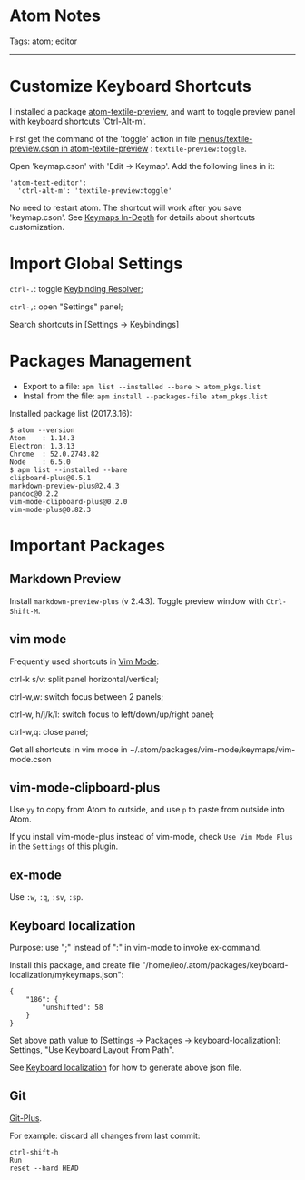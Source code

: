 # Atom Notes
Tags: atom; editor

------

# Customize Keyboard Shortcuts

I installed a package [atom-textile-preview][atp],
and want to toggle preview panel with keyboard shortcuts 'Ctrl-Alt-m'.

First get the command of the 'toggle' action in file
[menus/textile-preview.cson in atom-textile-preview][tpcson] :
`textile-preview:toggle`.

Open 'keymap.cson' with 'Edit -> Keymap'.
Add the following lines in it:

    'atom-text-editor':
      'ctrl-alt-m': 'textile-preview:toggle'

No need to restart atom. The shortcut will work after you save 'keymap.cson'.
See [Keymaps In-Depth][kid] for details about shortcuts customization.

[atp]: https://github.com/muffinmad/atom-textile-preview
[kid]: http://flight-manual.atom.io/behind-atom/sections/keymaps-in-depth/
[tpcson]: https://github.com/muffinmad/atom-textile-preview/blob/master/menus/textile-preview.cson

# Import Global Settings

`ctrl-.`: toggle [Keybinding Resolver](https://atom.io/packages/keybinding-resolver);

`ctrl-,`: open "Settings" panel;

Search shortcuts in [Settings -> Keybindings]

# Packages Management

* Export to a file: `apm list --installed --bare > atom_pkgs.list`
* Install from the file: `apm install --packages-file atom_pkgs.list`

Installed package list (2017.3.16):
```
$ atom --version
Atom    : 1.14.3
Electron: 1.3.13
Chrome  : 52.0.2743.82
Node    : 6.5.0
$ apm list --installed --bare
clipboard-plus@0.5.1
markdown-preview-plus@2.4.3
pandoc@0.2.2
vim-mode-clipboard-plus@0.2.0
vim-mode-plus@0.82.3
```

# Important Packages

## Markdown Preview

Install `markdown-preview-plus` (v 2.4.3).
Toggle preview window with `Ctrl-Shift-M`.

## vim mode

Frequently used shortcuts in [Vim Mode](https://github.com/atom/vim-mode):

ctrl-k s/v: split panel horizontal/vertical;

ctrl-w,w: switch focus between 2 panels;

ctrl-w, h/j/k/l: switch focus to left/down/up/right panel;

ctrl-w,q: close panel;

Get all shortcuts in vim mode in ~/.atom/packages/vim-mode/keymaps/vim-mode.cson

## vim-mode-clipboard-plus

Use `yy` to copy from Atom to outside,
and use `p` to paste from outside into Atom.

If you install vim-mode-plus instead of vim-mode,
check `Use Vim Mode Plus` in the `Settings` of this plugin.

## ex-mode

Use `:w`, `:q`, `:sv`, `:sp`.

## Keyboard localization

Purpose: use ";" instead of ":" in vim-mode to invoke ex-command.

Install this package, and create file
"/home/leo/.atom/packages/keyboard-localization/mykeymaps.json":

    {
        "186": {
            "unshifted": 58
        }
    }

Set above path value to [Settings -> Packages -> keyboard-localization]:
Settings, "Use Keyboard Layout From Path".

See [Keyboard localization](https://atom.io/packages/keyboard-localization)
for how to generate above json file.

## Git

[Git-Plus](https://atom.io/packages/git-plus).

For example: discard all changes from last commit:

    ctrl-shift-h
    Run
    reset --hard HEAD
